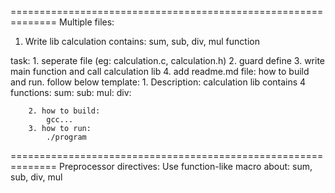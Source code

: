 ==============================================================
Multiple files:
1. Write lib calculation contains:
    sum, sub, div, mul function

task:
    1. seperate file (eg: calculation.c, calculation.h)
    2. guard define
    3. write main function and call calculation lib
    4. add readme.md file: how to build and run. follow below template:
        1. Description: calculation lib contains 4 functions:
            sum:
            sub:
            mul:
            div:

        2. how to build:
            gcc...
        3. how to run:
            ./program

==============================================================
Preprocessor directives:
    Use function-like macro about: sum, sub, div, mul